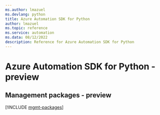 ```yaml
---
ms.author: lmazuel
ms.devlang: python
title: Azure Automation SDK for Python
author: lmazuel
ms.topic: reference
ms.service: automation
ms.data: 08/12/2022
description: Reference for Azure Automation SDK for Python
---
```

# Azure Automation SDK for Python - preview

## Management packages - preview
[!INCLUDE [mgmt-packages](automation-mgmt-index.md)]